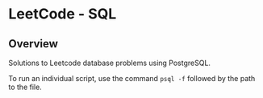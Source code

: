 # LeetCode - SQL

## Overview

Solutions to Leetcode database problems using PostgreSQL.

To run an individual script, use the command ```psql -f``` followed by the path to the file.